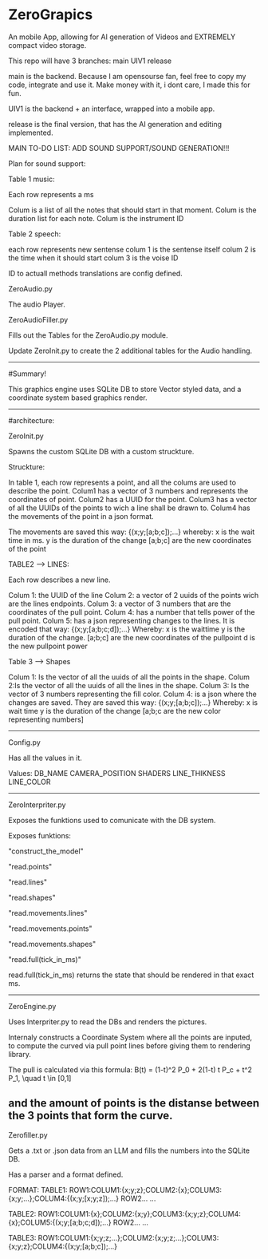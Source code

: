 # ZeroGrapics
An mobile App, allowing for AI generation of Videos and EXTREMELY compact video storage. 

This repo will have 3 branches:
main
UIV1
release

main is the backend. Because I am opensourse fan, feel free to copy my code, integrate and use it. 
Make money with it, i dont care, I made this for fun.

UIV1 is the backend + an interface, wrapped into a mobile app. 

release is the final version, that has the AI generation and editing implemented. 




MAIN TO-DO LIST:
ADD SOUND SUPPORT/SOUND GENERATION!!!

Plan for sound support:

Table 1 music:

Each row represents a ms

Colum is a list of all the notes that should start in that moment. 
Colum is the duration list for each note.
Colum is the instrument ID

Table 2 speech:

each row represents new sentense
colum 1 is the sentense itself
colum 2 is the time when it should start
colum 3 is the voise ID

ID to actuall methods translations are config defined.


ZeroAudio.py

  The audio Player. 

ZeroAudioFiller.py

  Fills out the Tables for the ZeroAudio.py module.

Update ZeroInit.py to create the 2 additional tables for the Audio handling.



---

#Summary!

This graphics engine uses SQLite DB to store Vector styled data, and a coordinate system based graphics render.

---

#architecture:

ZeroInit.py

Spawns the custom SQLite DB with a custom struckture.

Struckture:

In table 1, each row represents a point, and all the colums are used to describe the point.
Colum1 has a vector of 3 numbers and represents the coordinates of point.
Colum2 has a UUID for the point.
Colum3 has a vector of all the UUIDs of the points to wich a line shall be drawn to.
Colum4 has the movements of the point in a json format.

The movements are saved this way:
{(x;y;[a;b;c]);...}
whereby:
x is the wait time in ms.
y is the duration of the change
[a;b;c] are the new coordinates of the point


TABLE2 --> LINES:

Each row describes a new line.

Colum 1: the UUID of the line
Colum 2: a vector of 2 uuids of the points wich are the lines endpoints. 
Colum 3: a vector of 3 numbers that are the coordinates of the pull point.
Colum 4: has a number that tells power of the pull point.
Colum 5: has a json representing changes to the lines. It is encoded that way:
{(x;y;[a;b;c;d]);...}
Whereby:
x is the waittime
y is the duration of the change.
[a;b;c] are the new coordinates of the pullpoint
d is the new pullpoint power


Table 3 --> Shapes

Colum 1: Is the vector of all the uuids of all the points in the shape.
Colum 2:Is the vector of all the uuids of all the lines in the shape.
Colum 3: Is the vector of 3 numbers representing the fill color.
Colum 4: is a json where the changes are saved.
They are saved this way:
{(x;y;[a;b;c]);...}
Whereby:
x is wait time
y is the duration of the change
[a;b;c are the new color representing numbers]


---

Config.py

Has all the values in it.

Values:
DB_NAME
CAMERA_POSITION
SHADERS
LINE_THIKNESS
LINE_COLOR


---

ZeroInterpriter.py

Exposes the funktions used to comunicate with the DB system.

Exposes funktions:

"construct_the_model"

"read.points"

"read.lines"

"read.shapes"

"read.movements.lines"

"read.movements.points"

"read.movements.shapes"

"read.full(tick_in_ms)"

read.full(tick_in_ms) returns the state that should be rendered in that exact ms. 

---

ZeroEngine.py

Uses Interpriter.py to read the DBs and renders the pictures.

Internaly constructs a Coordinate System where all the points are inputed, to compute the curved via pull point lines before giving them to rendering library.

The pull is calculated via this formula: 
B(t) = (1-t)^2 P_0 + 2(1-t) t P_c + t^2 P_1, \quad t \in [0,1]

and the amount of points is the distanse between the 3 points that form the curve.
---

Zerofiller.py

Gets a .txt or .json data from an LLM and fills the numbers into the SQLite DB.

Has a parser and a format defined.

FORMAT:
TABLE1:
ROW1:COLUM1:{x;y;z};COLUM2:{x};COLUM3:{x;y;...};COLUM4:{(x;y;[x;y;z]);...}
ROW2...
...

TABLE2:
ROW1:COLUM1:{x};COLUM2:{x;y};COLUM3:{x;y;z};COLUM4:{x};COLUM5:{(x;y;[a;b;c;d]);...}
ROW2...
...

TABLE3:
ROW1:COLUM1:{x;y;z;...};COLUM2:{x;y;z;...};COLUM3:{x;y;z};COLUM4:{(x;y;[a;b;c]);...}